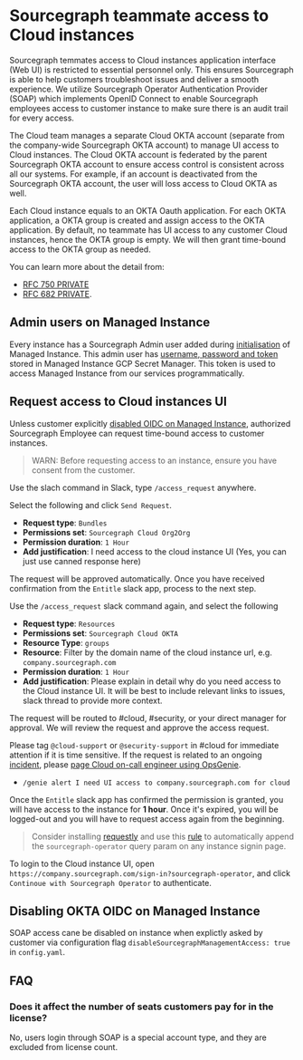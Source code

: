 # Sourcegraph teammate access to Cloud instances

Sourcegraph temmates access to Cloud instances application interface (Web UI) is restricted to essential personnel only. This ensures Sourcegraph is able to help customers troubleshoot issues and deliver a smooth experience. We utilize Sourcegraph Operator Authentication Provider (SOAP) which implements OpenID Connect to enable Sourcegraph employees access to customer instance to make sure there is an audit trail for every access.

The Cloud team manages a separate Cloud OKTA account (separate from the company-wide Sourcegraph OKTA account) to manage UI access to Cloud instances. The Cloud OKTA account is federated by the parent Sourcegraph OKTA account to ensure access control is consistent across all our systems. For example, if an account is deactivated from the Sourcegraph OKTA account, the user will loss access to Cloud OKTA as well.

Each Cloud instance equals to an OKTA Oauth application. For each OKTA application, a OKTA group is created and assign access to the OKTA application. By default, no teammate has UI access to any customer Cloud instances, hence the OKTA group is empty. We will then grant time-bound access to the OKTA group as needed.

You can learn more about the detail from:

- [RFC 750 PRIVATE](https://docs.google.com/document/d/1Ia9sjW_KQ6BeJ28xJl3VvLIy7M9Ko7A1sBnTXkZ3W9o/edit#heading=h.trqab8y0kufp)
- [RFC 682 PRIVATE](https://docs.google.com/document/d/1Ot9o1emIjoegi7_OICXbcCqiGx-SebWvAtz_tp1E1wo/edit#heading=h.x2vmqaiitlnw).

## Admin users on Managed Instance

Every instance has a Sourcegraph Admin user added during [initialisation](https://github.com/sourcegraph/deploy-sourcegraph-managed/blob/7e9066e537b02feb6013585d443fc27514b71a71/util/cmd/mg_init_instance.go#L51) of Managed Instance. This admin user has [username, password and token](https://github.com/sourcegraph/deploy-sourcegraph-managed/blob/36db9bb65ec72ffa470752461b82c6999c00b969/util/pkg/config/config.go#L47) stored in Managed Instance GCP Secret Manager. This token is used to access Managed Instance from our services programmatically.

## Request access to Cloud instances UI

Unless customer explicitly [disabled OIDC on Managed Instance](#disabling-okta-oidc-on-managed-instance), authorized Sourcegraph Employee can request time-bound access to customer instances.

> WARN: Before requesting access to an instance, ensure you have consent from the customer.

Use the slach command in Slack, type `/access_request` anywhere.

Select the following and click `Send Request`.

- **Request type**: `Bundles`
- **Permissions set**: `Sourcegraph Cloud Org2Org`
- **Permission duration**: `1 Hour`
- **Add justification**: I need access to the cloud instance UI (Yes, you can just use canned response here)

The request will be approved automatically. Once you have received confirmation from the `Entitle` slack app, process to the next step.

Use the `/access_request` slack command again, and select the following

- **Request type**: `Resources`
- **Permissions set**: `Sourcegraph Cloud OKTA`
- **Resource Type**: `groups`
- **Resource**: Filter by the domain name of the cloud instance url, e.g. `company.sourcegraph.com`
- **Permission duration**: `1 Hour`
- **Add justification**: Please explain in detail why do you need access to the Cloud instance UI. It will be best to include relevant links to issues, slack thread to provide more context.

The request will be routed to #cloud, #security, or your direct manager for approval. We will review the request and approve the access request.

Please tag `@cloud-support` or `@security-support` in #cloud for immediate attention if it is time sensitive. If the request is related to an ongoing [incident](../../engineering/dev/process/incidents/index.md), please [page Cloud on-call engineer using OpsGenie](../../engineering/dev/process/incidents/index.md#incident-lead).

- `/genie alert I need UI access to company.sourcegraph.com for cloud`

Once the `Entitle` slack app has confirmed the permission is granted, you will have access to the instance for **1 hour**. Once it's expired, you will be logged-out and you will have to request access again from the beginning.

> Consider installing [requestly](https://requestly.io/) and use this [rule](https://app.requestly.io/rules/#sharedList/1670019946529-Michael-shared-list-12-2-2022) to automatically append the `sourcegraph-operator` query param on any instance signin page.

To login to the Cloud instance UI, open `https://company.sourcegraph.com/sign-in?sourcegraph-operator`, and click `Continoue with Sourcegraph Operator` to authenticate.

## Disabling OKTA OIDC on Managed Instance

SOAP access cane be disabled on instance when explictly asked by customer via configuration flag `disableSourcegraphManagementAccess: true` in `config.yaml`.

## FAQ

### Does it affect the number of seats customers pay for in the license?

No, users login through SOAP is a special account type, and they are excluded from license count.
